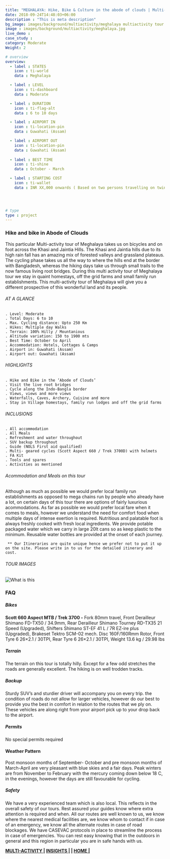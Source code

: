 ```yaml
---
title: "MEGHALAYA: Hike, Bike & Culture in the abode of clouds | Multi-Activity Tour"
date: 2018-09-24T14:48:03+06:00
description : "This is meta description"
bg_image: images/background/multiactivity/meghalaya multiactivity tour.jpg
image : images/background/multiactivity/meghalaya.jpg
live_demo : 
case_study : 
category: Moderate
Weight: 2

# overview
overview:
  - label : STATES
    icon : ti-world
    data : Meghalaya

  - label : LEVEL
    icon : ti-dashboard
    data : Moderate 

  - label : DURATION
    icon : ti-flag-alt
    data : 6 to 10 days

  - label : AIRPORT IN
    icon : ti-location-pin
    data : Guwahati (Assam)

  - label : AIRPORT OUT
    icon : ti-location-pin
    data : Guwahati (Assam)
    
  - label : BEST TIME
    icon : ti-shine
    data : October - March

  - label : STARTING COST 
    icon : ti-wallet
    data : INR XX,000 onwards ( Based on two persons travelling on twin share)

 


# type
type : project
---
```


### Hike and bike in Abode of Clouds

This particular Multi-activity tour of Meghalaya takes us on bicycles and on foot across the Khasi and Jaintia Hills. The Khasi and Jaintia hills due to its high rain fall has an amazing mix of forested valleys and grassland plateaus. The cycling phase takes us all the way to where the hills end at the border with Bangladesh, whereas the hiking days take us through small trails to the now famous living root bridges. During this multi activity tour of Meghalaya tour we stay in quaint homestays, off the grid farms and small family run establishments. This multi-activity tour of Meghalaya will give you a different prospective of this wonderful land and its people.





###### AT A GLANCE
```
. Level: Moderate 
. Total Days: 6 to 10
. Max. Cycling distance: Upto 250 Km
. Hikes: Multiple day Walks
. Terrain: 100% Hilly / Mountanious
. Altitude variation: 150 to 1900 mts
. Best Time: October to April
. Accommodation: Hotels, Cottages & Camps
. Airport in: Guwahati (Assam)
. Airport out: Guwahati (Assam)
```




###### HIGHLIGHTS
```
. Hike and Bike in the ‘Abode of Clouds’
. Visit the live root bridges
. Cycle along the Indo-Bangla border
. Views, views and more views
. Waterfalls, Caves, Archery, Cuisine and more
. Stay in Village homestays, family run lodges and off the grid farms
```

###### INCLUSIONS
```
. All accommodation
. All Meals
. Refreshment and water throughout
. SUV backup throughout
. Guide (NOLS First aid qualified)
. Multi- geared cycles (Scott Aspect 660 / Trek 3700D) with helmets
. FA Kit
. Tools and spares
. Activities as mentioned
```
###### Acommodation and Meals on this tour

Although as much as possible we would prefer local family run establishments as opposed to mega chains run by people who already have a lot, on certain days of this tour there are options of fairly luxurious acommodations. As far as possible we would prefer local fare when it comes to meals, however we understand the need for comfort food when multiple days of intense exertion is required. Nutritious and palatable foot is always freshly cooked with fresh local ingredients. We provide potable packaged water which we carry in large 20lt cans so as keep plastic to the minimum. Reusable water bottles are provided at the onset of each journey. 

``` ** Our Itineraries are quite unique hence we prefer not to put it up on the site. Please write in to us for the detailed itinerary and cost.```

###### TOUR IMAGES

![What is this](/images/background/multiactivity/meghalayamultiactivitytourgallery.jpg)

### FAQ


##### Bikes

**Scott 660 Aspect MTB / Trek 3700 -**
Fork 80mm travel, Front Derailleur Shimano FD-TX50 / 34.9mm, Rear Derailleur Shimano Tourney RD-TX35 21 Speed (Upgraded), Shifters Shimano ST-EF 41 L / 7R EZ-ire plus (Upgraded), Brakeset Tektro SCM-02 mech. Disc 160F/160Rmm Rotor, Front Tyre 6 26×2.1 / 30TPI, Rear Tyre 6 26×2.1 / 30TPI, Weight 13.6 kg / 29.98 lbs

##### Terrain 

The terrain on this tour is totally hilly. Except for a few odd stretches the roads are generally excellent. The hiking is on well trodden tracks.

##### Backup
Sturdy SUV’s and sturdier driver will accompany you on every trip. the condition of roads do not allow for larger vehicles, however do our best to provide you the best in comfort in relation to the routes that we ply on. These vehicles are along right from your airport pick up to your drop back to the airport.


##### Permits
No special permits required

#### Weather Pattern
Post monsoon months of September- October and pre monsoon months of March-April are very pleasant with blue skies and a fair days. Peak winters are from November to February with the mercury coming down below 18 C, in the evenings, however the days are still favourable for cycling.

##### Safety 
We have a very experienced team which is also local. This reflects in the overall safety of our tours. Rest assured your guides know where extra attention is required and when. All our routes are well known to us, we know where the nearest medical facilities are, we know whom to contact if in case of an emergency, we know all the alternate routes in case of road blockages. We have CASEVAC protocols in place to streamline the process in case of emergencies. You can rest easy knowing that in the outdoors in general and this region in particular you are in safe hands with us.

**[MULTI-ACTIVITY ](http://localhost:57504/insights/)       |  [INSIGHTS |](http://localhost:57504/insights/) |  [HOME |](http://localhost:57504/insights/)** 